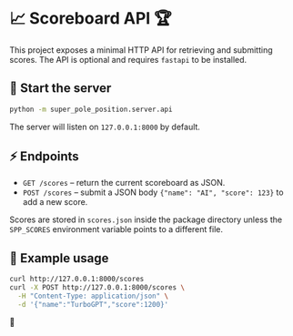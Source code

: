 # 📈 Scoreboard API 🏆

This project exposes a minimal HTTP API for retrieving and submitting scores.
The API is optional and requires `fastapi` to be installed.

## 🚀 Start the server

```bash
python -m super_pole_position.server.api
```

The server will listen on `127.0.0.1:8000` by default.

## ⚡ Endpoints

- `GET /scores` – return the current scoreboard as JSON.
- `POST /scores` – submit a JSON body `{"name": "AI", "score": 123}` to add a
  new score.

Scores are stored in `scores.json` inside the package directory unless the
`SPP_SCORES` environment variable points to a different file.

## 📝 Example usage

```bash
curl http://127.0.0.1:8000/scores
curl -X POST http://127.0.0.1:8000/scores \
  -H "Content-Type: application/json" \
  -d '{"name":"TurboGPT","score":1200}'
```

🏁
